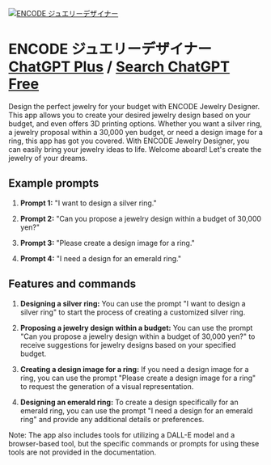 
[![ENCODE ジュエリーデザイナー](https://files.oaiusercontent.com/file-OyO5T1F65bIEeQyR0X8vyi8T?se=2123-10-17T08%3A13%3A11Z&sp=r&sv=2021-08-06&sr=b&rscc=max-age%3D31536000%2C%20immutable&rscd=attachment%3B%20filename%3D3%2520%25284%2529.png&sig=SPCkOrFdQHgwjfA50aGppVr7XKtVvLjhz0/p6hcx6kE%3D)](https://chat.openai.com/g/g-aKQ9gHaQT-encode-ziyueridezaina)

# ENCODE ジュエリーデザイナー [ChatGPT Plus](https://chat.openai.com/g/g-aKQ9gHaQT-encode-ziyueridezaina) / [Search ChatGPT Free](https://gptcall.net/index.html#/?search=ENCODE%20%E3%82%B8%E3%83%A5%E3%82%A8%E3%83%AA%E3%83%BC%E3%83%87%E3%82%B6%E3%82%A4%E3%83%8A%E3%83%BC)

Design the perfect jewelry for your budget with ENCODE Jewelry Designer. This app allows you to create your desired jewelry design based on your budget, and even offers 3D printing options. Whether you want a silver ring, a jewelry proposal within a 30,000 yen budget, or need a design image for a ring, this app has got you covered. With ENCODE Jewelry Designer, you can easily bring your jewelry ideas to life. Welcome aboard! Let's create the jewelry of your dreams.

## Example prompts

1. **Prompt 1:** "I want to design a silver ring."

2. **Prompt 2:** "Can you propose a jewelry design within a budget of 30,000 yen?"

3. **Prompt 3:** "Please create a design image for a ring."

4. **Prompt 4:** "I need a design for an emerald ring."

## Features and commands

1. **Designing a silver ring:** You can use the prompt "I want to design a silver ring" to start the process of creating a customized silver ring.

2. **Proposing a jewelry design within a budget:** You can use the prompt "Can you propose a jewelry design within a budget of 30,000 yen?" to receive suggestions for jewelry designs based on your specified budget.

3. **Creating a design image for a ring:** If you need a design image for a ring, you can use the prompt "Please create a design image for a ring" to request the generation of a visual representation.

4. **Designing an emerald ring:** To create a design specifically for an emerald ring, you can use the prompt "I need a design for an emerald ring" and provide any additional details or preferences.

Note: The app also includes tools for utilizing a DALL-E model and a browser-based tool, but the specific commands or prompts for using these tools are not provided in the documentation.


